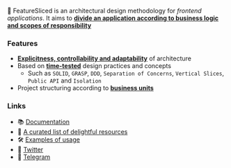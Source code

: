 🍰 FeatureSliced is an architectural design methodology for *frontend applications*. It aims to [**divide an application according to business logic and scopes of responsibility**](https://feature-sliced.design/docs/concepts/app-splitting)

### Features

- [**Explicitness, controllability and adaptability**](https://feature-sliced.design/docs/concepts/architecture) of architecture
- Based on [**time-tested**](https://feature-sliced.design/docs/get-started/motivation) design practices and concepts
    - Such as `SOLID`, `GRASP`, `DDD`, `Separation of Concerns`, `Vertical Slices`, `Public API` and `Isolation`
- Project structuring according to [**business units**](https://feature-sliced.design/docs/concepts/needs-driven)


### Links
- 📚 [Documentation](https://feature-sliced.design)
- 🚀 [A curated list of delightful resources](https://github.com/feature-sliced/awesome)
- 🛠 [Examples of usage](https://github.com/feature-sliced/examples)
- 📣 [Twitter](https://twitter.com/feature_sliced)
- 📣 [Telegram](https://t.me/feature_sliced)

